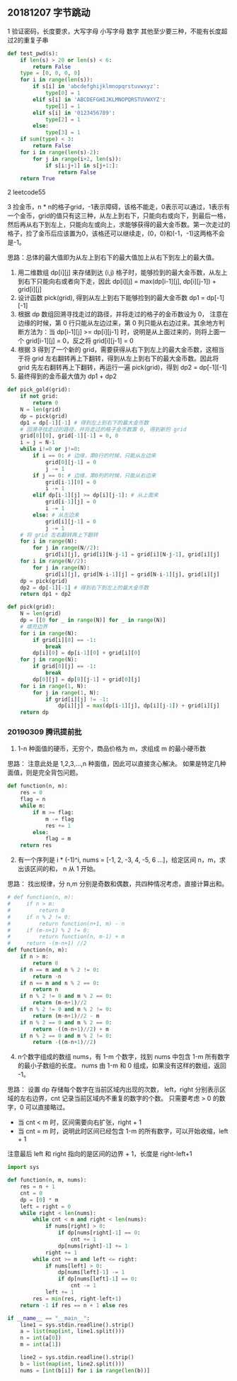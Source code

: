 ## 20181207 字节跳动
1 验证密码，长度要求，大写字母 小写字母 数字 其他至少要三种，不能有长度超过2的重复子串
```python
def test_pwd(s):
    if len(s) > 20 or len(s) < 6:
        return False
    type = [0, 0, 0, 0]
    for i in range(len(s)):
        if s[i] in 'abcdefghijklmnopqrstuvwxyz':
            type[0] = 1
        elif s[i] in 'ABCDEFGHIJKLMNOPQRSTUVWXYZ':
            type[1] = 1
        elif s[i] in '0123456789':
            type[2] = 1
        else:
            type[3] = 1
    if sum(type) < 3:
        return False
    for i in range(len(s)-2):
        for j in range(i+2, len(s)):
            if s[i:j+1] in s[j+1:]:
                return False
    return True
```

2 leetcode55

3 捡金币，n * n的格子grid，-1表示障碍，该格不能走，0表示可以通过，1表示有一个金币，grid的值只有这三种，从左上到右下，只能向右或向下，到最后一格，然后再从右下到左上，只能向左或向上，求能够获得的最大金币数。第一次走过的格子，捡了金币后应该置为0，该格还可以继续走，(0，0)和(-1，-1)这两格不会是-1。  

思路：总体的最大值即为从左上到右下的最大值加上从右下到左上的最大值。
1. 用二维数组 dp[i][j] 来存储到达 (i,j) 格子时，能够捡到的最大金币数，从左上到右下只能向右或者向下走，因此 dp[i][j] = max(dp[i-1][j], dp[i][j-1]) + grid[i][j]
2. 设计函数 pick(grid), 得到从左上到右下能够捡到的最大金币数 dp1 = dp[-1][-1]
3. 根据 dp 数组回溯寻找走过的路径，并将走过的格子的金币数设为 0， 注意在边缘的时候，第 0 行只能从左边过来，第 0 列只能从右边过来。其余地方判断方法为：当 dp[i-1][j] >= dp[i][j-1] 时，说明是从上面过来的，则将上面一个 grid[i-1][j] = 0，反之将 grid[i][j-1] = 0
4. 根据 3 得到了一个新的 grid，需要获得从右下到左上的最大金币数，这相当于将 grid 左右翻转再上下翻转，得到从左上到右下的最大金币数。因此将 grid 先左右翻转再上下翻转，再运行一遍 pick(grid)，得到 dp2 = dp[-1][-1]
5. 最终得到的金币最大值为 dp1 + dp2

```python
def pick_gold(grid):
    if not grid:
        return 0
    N = len(grid)
    dp = pick(grid)
    dp1 = dp[-1][-1] # 得到左上到右下的最大金币数
    # 回溯寻找走过的路径，并将走过的格子金币数置 0, 得到新的 grid
    grid[0][0], grid[-1][-1] = 0, 0
    i = j = N-1
    while i!=0 or j!=0:
        if i == 0: # 边缘，第0行的时候，只能从左边来
            grid[0][j-1] = 0
            j -= 1
        if j == 0: # 边缘，第0列的时候，只能从右边来
            grid[i-1][0] = 0
            i -= 1
        elif dp[i-1][j] >= dp[i][j-1]: # 从上面来
            grid[i-1][j] = 0
            i -= 1
        else: # 从左边来
            grid[i][j-1] = 0
            j -= 1
    # 将 grid 左右翻转再上下翻转
    for i in range(N):
        for j in range(N//2):
            grid[i][j], grid[i][N-j-1] = grid[i][N-j-1], grid[i][j]
    for i in range(N//2):
        for j in range(N):
            grid[i][j], grid[N-i-1][j] = grid[N-i-1][j], grid[i][j]
    dp = pick(grid)
    dp2 = dp[-1][-1] # 得到右下到左上的最大金币数
    return dp1 + dp2

def pick(grid):
    N = len(grid)
    dp = [[0 for _ in range(N)] for _ in range(N)]
    # 填充边界
    for i in range(N):
        if grid[i][0] == -1:
            break
        dp[i][0] = dp[i-1][0] + grid[i][0]
    for j in range(N):
        if grid[0][j] == -1:
            break
        dp[0][j] = dp[0][j-1] + grid[0][j]
    for i in range(1, N):
        for j in range(1, N):
            if grid[i][j] != -1:
                dp[i][j] = max(dp[i-1][j], dp[i][j-1]) + grid[i][j]
    return dp
```

### 20190309 腾讯提前批
1. 1-n 种面值的硬币，无穷个，商品价格为 m，求组成 m 的最小硬币数

思路： 注意此处是 1,2,3,...,n 种面值，因此可以直接贪心解决。 如果是特定几种面值，则是完全背包问题。

```python
def function(n, m):
    res = 0
    flag = n
    while m:
        if m >= flag:
            m -= flag
            res += 1
        else:
            flag = m
    return res
```

2. 有一个序列是 i * (-1)^i, nums = [-1, 2, -3, 4, -5, 6 ...]，给定区间 n，m，求出该区间的和， n 从 1 开始。

思路： 找出规律，分 n,m 分别是奇数和偶数，共四种情况考虑，直接计算出和。

```python
# def function(n, m):
#     if n > m:
#         return 0
#     if n % 2 != 0:
#         return function(n+1, m) - n
#     if (m-n+1) % 2 != 0:
#         return function(n, m-1) + m
#     return -(m-n+1) //2
def function(n, m):
    if n > m:
        return 0
    if n == m and n % 2 != 0:
        return -n
    if n == m and n % 2 == 0:
        return n
    if n % 2 != 0 and m % 2 == 0:
        return (m-n+1)//2
    if n % 2 != 0 and m % 2 != 0:
        return (m-n+1)//2 - m
    if n % 2 == 0 and m % 2 == 0:
        return -((m-n+1)//2) + m
    if n % 2 == 0 and m % 2 != 0:
        return -((m-n+1)//2)
```

4. n个数字组成的数组 nums，有 1-m 个数字，找到 nums 中包含 1-m 所有数字的最小子数组的长度。 nums 由 1-m 和 0 组成，如果没有这样的数组，返回 -1。

思路： 设置 dp 存储每个数字在当前区域内出现的次数， left，right 分别表示区域的左右边界，cnt 记录当前区域内不重复的数字的个数。 只需要考虑 > 0 的数字，0 可以直接略过。

- 当 cnt < m 时，区间需要向右扩张，right + 1
- 当 cnt = m 时，说明此时区间已经包含 1-m 的所有数字，可以开始收缩，left + 1

注意最后 left 和 right 指向的是区间的边界 + 1，长度是 right-left+1

```python
import sys

def function(n, m, nums):
    res = n + 1
    cnt = 0
    dp = [0] * m
    left = right = 0
    while right < len(nums):
        while cnt < m and right < len(nums):
            if nums[right] > 0:
                if dp[nums[right]-1] == 0:
                    cnt += 1
                dp[nums[right]-1] += 1
            right += 1
        while cnt >= m and left <= right:
            if nums[left] > 0:
                dp[nums[left]-1] -= 1
                if dp[nums[left]-1] == 0:
                    cnt -= 1
            left += 1
        res = min(res, right-left+1)
    return -1 if res == n + 1 else res

if __name__ == "__main__":
    line1 = sys.stdin.readline().strip()
    a = list(map(int, line1.split()))
    n = int(a[0])
    m = int(a[1])

    line2 = sys.stdin.readline().strip()
    b = list(map(int, line2.split()))
    nums = [int(b[i]) for i in range(len(b))]
```